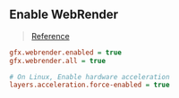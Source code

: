 ## Enable WebRender

> [Reference](https://wiki.mozilla.org/Platform/GFX/Quantum_Render)

```ini title="about:config"
gfx.webrender.enabled = true
gfx.webrender.all = true

# On Linux, Enable hardware acceleration
layers.acceleration.force-enabled = true
```
